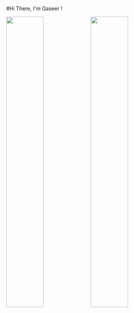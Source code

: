 #Hi There, I'm Gaseer !
<!--Github status -->
<img align="left" width=45% src="https://github-readme-stats.vercel.app/api?username=gaseer&theme=dark&show_icons=true">
<!--Language card-->
<img align="left" width=45% src="https://github-readme-stats.vercel.app/api/top-langs/?username=anuraghazra&layout=compact"/>
<!-- -->


